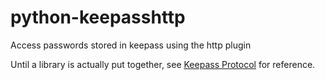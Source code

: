 # python-keepasshttp
Access passwords stored in keepass using the http plugin 

Until a library is actually put together, see [Keepass Protocol](https://github.com/jobevers/python-keepasshttp/blob/master/Keepass%20Protocol.ipynb) for reference.